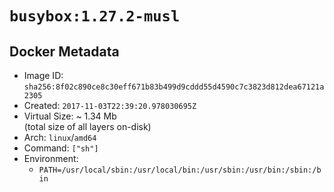 # `busybox:1.27.2-musl`

## Docker Metadata

- Image ID: `sha256:8f02c890ce8c30eff671b83b499d9cddd55d4590c7c3823d812dea67121a2305`
- Created: `2017-11-03T22:39:20.978030695Z`
- Virtual Size: ~ 1.34 Mb  
  (total size of all layers on-disk)
- Arch: `linux`/`amd64`
- Command: `["sh"]`
- Environment:
  - `PATH=/usr/local/sbin:/usr/local/bin:/usr/sbin:/usr/bin:/sbin:/bin`
